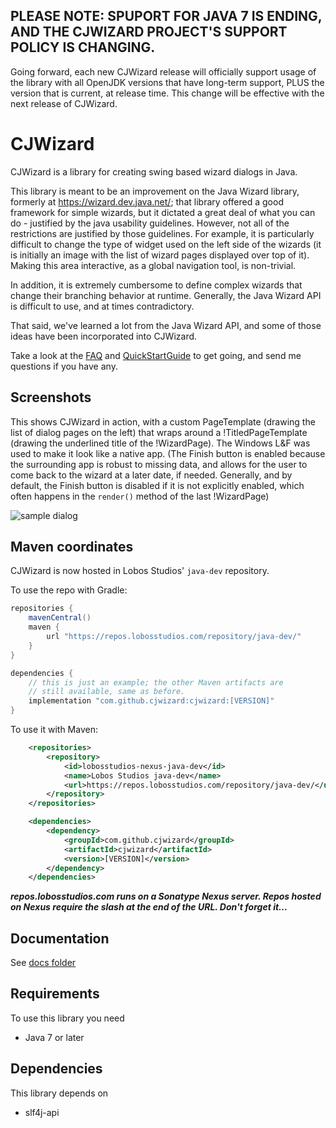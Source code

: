 ## PLEASE NOTE: SPUPORT FOR JAVA 7 IS ENDING, AND THE CJWIZARD PROJECT'S SUPPORT POLICY IS CHANGING.
Going forward, each new CJWizard release will officially support usage of the library with all OpenJDK versions that have long-term support, PLUS the version that is current, at release time. This change will be effective with the next release of CJWizard.

# CJWizard

CJWizard is a library for creating swing based wizard dialogs in Java.

This library is meant to be an improvement on the Java Wizard library, formerly at https://wizard.dev.java.net/; that library offered a good framework for simple wizards, but it dictated a great deal of what you can do - justified by the java usability guidelines. However, not all of the restrictions  are justified by those guidelines. For example, it is particularly difficult to change the type of widget used on the left side of the wizards (it is initially an image with the list of wizard pages displayed over top of it). Making this area interactive, as a global navigation tool, is non-trivial.

In addition, it is extremely cumbersome to define complex wizards that change their branching behavior at runtime.  Generally, the Java Wizard API is difficult to use, and at times contradictory.

That said, we've learned a lot from the Java Wizard API, and some of those ideas have been incorporated into CJWizard.

Take a look at the [FAQ](src/site/markdown/FAQ.md) and [QuickStartGuide](src/site/markdown/quickstart.md) to get going, and send me questions if you have any.

## Screenshots

This shows CJWizard in action, with a custom PageTemplate (drawing the list of dialog pages on the left) that wraps around a !TitledPageTemplate (drawing the underlined title of the !WizardPage).  The Windows L&F was used to make it look like a native app.  (The Finish button is enabled because the surrounding app is robust to missing data, and allows for the user to come back to the wizard at a later date, if needed.  Generally, and by default, the Finish button is disabled if it is not explicitly enabled, which often happens in the `render()` method of the last !WizardPage)

![sample dialog](./src/site/resources/images/cjwizard1.png)

## Maven coordinates

CJWizard is now hosted in Lobos Studios' `java-dev` repository.

To use the repo with Gradle:

```groovy
repositories {
    mavenCentral()
    maven {
        url "https://repos.lobosstudios.com/repository/java-dev/"
    }
}

dependencies {
    // this is just an example; the other Maven artifacts are
    // still available, same as before.
    implementation "com.github.cjwizard:cjwizard:[VERSION]"
}
```

To use it with Maven:

```xml
    <repositories>
        <repository>
            <id>lobosstudios-nexus-java-dev</id>
            <name>Lobos Studios java-dev</name>
            <url>https://repos.lobosstudios.com/repository/java-dev/</url>
        </repository>
    </repositories>

    <dependencies>
        <dependency>
            <groupId>com.github.cjwizard</groupId>
            <artifactId>cjwizard</artifactId>
            <version>[VERSION]</version>
        </dependency>
    </dependencies>
```

***repos.lobosstudios.com runs on a Sonatype Nexus server. Repos hosted on Nexus require the slash at the end of the URL. Don't forget it...***

## Documentation

See [docs folder](./src/site/markdown)

## Requirements

To use this library you need

* Java 7 or later

## Dependencies

This library depends on

* slf4j-api
